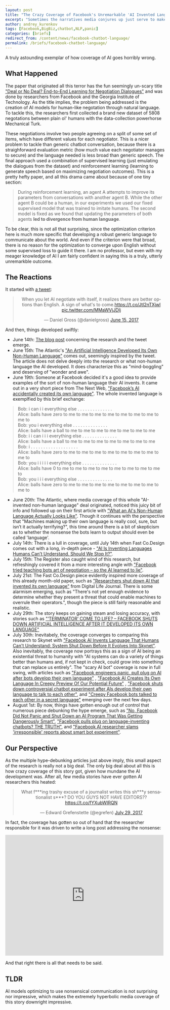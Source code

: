 ```yaml
---
layout: post
title: "The Crazy Coverage of Facebook's Unremarkable 'AI Invented Language'"
excerpt: "Sometimes the narratives media conjures up just serve to make real life seem boring"
author: andrey_kurenkov
tags: [Facebook,BigBiz,chatbot,NLP,panic]
categories: [briefs]
redirect_from: /content/news/facebook-chatbot-language/
permalink: /briefs/facebook-chatbot-language/
---
```

A truly astounding exemplar of how coverage of AI goes horribly wrong.

## What Happened
The paper that originated all this terror has the fun seemingly un-scary title ["Deal or No Deal? End-to-End Learning for Negotiation Dialogues"](https://arxiv.org/abs/1706.05125) and was done by researchers from Facebook and the Georgia Institute of Technology. As the title implies, the problem being addressed is the creation of AI models for human-like negotation through natural language. To tackle this, the researchers first collected a brand new dataset of 5808 negotations between plain ol' humans with the data-collection powerhorse Mechanical Turk. 

These negotiations involve two people agreeing on a split of some set of items, which have different values for each negotiator. This is a nicer problem to tackle than generic chatbot conversation, because there is a straighforward evaluation metric (how much value each negotiator manages to secure) and the language needed is less broad than generic speech. The final approach used a combination of supervised learning (just emulating the dialogues from the dataset) and reinforcement learning (learning to generate speech based on maximizing negotiation outcomes). This is a pretty hefty paper, and all this drama came about because of one tiny section:

> During reinforcement learning, an agent A attempts to improve its parameters from conversations with another agent B. While the other agent B could be a human, in our experiments we used our fixed supervised model that was trained to imitate humans. The second model is fixed as we found that updating the parameters of both agents **led to divergence from human language**.

To be clear, this is not all that surprising, since the optimization criterion here is much more specific that developing a robust generic language to communicate about the world. And even if the criterion were that broad, there is no reason for the optimization to converge upon English without some supervised loss to guide it there. I am no professor, but even with my meager knowledge of AI I am fairly confident in saying this is a truly, utterly unremarkble outcome.  

## The Reactions
It started with [a tweet](https://twitter.com/danielgross/status/875193634148073478):

<blockquote class="twitter-tweet" data-lang="en" align="center"><p lang="en" dir="ltr">When you let AI negotiate with itself, it realizes there are better options than English. A sign of what&#39;s to come.<a href="https://t.co/Jtl2nTXjwl">https://t.co/Jtl2nTXjwl</a> <a href="https://t.co/MMaWVjJDlj">pic.twitter.com/MMaWVjJDlj</a></p>&mdash; Daniel Gross (@danielgross) <a href="https://twitter.com/danielgross/status/875193634148073478">June 15, 2017</a></blockquote>
<script async src="//platform.twitter.com/widgets.js" charset="utf-8"></script>

And then, things developed swiftly:
* June 14th: [The blog post](https://code.facebook.com/posts/1686672014972296/deal-or-no-deal-training-ai-bots-to-negotiate) concerning the research and the tweet emerge.
* June 15th: The Atlantic's ["An Artificial Intelligence Developed Its Own Non-Human Language"](https://www.theatlantic.com/technology/archive/2017/06/artificial-intelligence-develops-its-own-non-human-language/530436/) comes out, seemingly inspired by the tweet. The article does not delve deeply into the research or what non-human language the AI developed. It does characterize this as "mind-boggling" and deserving of "wonder and awe".
* June 19th: Someone at Facebook decided it's a good idea to provide examples of the sort of non-human language their AI invents. It came out in a very short piece from The Next Web, 
["Facebook’s AI accidentally created its own language"](https://thenextweb.com/artificial-intelligence/2017/06/19/facebooks-ai-accidentally-created-its-own-language/#.tnw_hJk6Xc8i). The whole invented language is exemplfied by this brief exchange:
> Bob: i can i i everything else . . . . . . . . . . . . . .  
Alice: balls have zero to me to me to me to me to me to me to me to me to  
Bob: you i everything else . . . . . . . . . . . . . .  
Alice: balls have a ball to me to me to me to me to me to me to me  
Bob: i i can i i i everything else . . . . . . . . . . . . . .  
Alice: balls have a ball to me to me to me to me to me to me to me  
Bob: i . . . . . . . . . . . . . . . . . . .  
Alice: balls have zero to me to me to me to me to me to me to me to me to  
Bob: you i i i i i everything else . . . . . . . . . . . . . .  
Alice: balls have 0 to me to me to me to me to me to me to me to me to  
Bob: you i i i everything else . . . . . . . . . . . . . .  
Alice: balls have zero to me to me to me to me to me to me to me to me to
* June 20th: The Atlantic, where media coverage of this whole "AI-invented non-human language" deal originated, noticed this juicy bit of info and followed up on their first article with ["What an AI's Non-Human Language Actually Looks Like"](https://www.theatlantic.com/technology/archive/2017/06/what-an-ais-non-human-language-actually-looks-like/530934/). Though it continues with the perspective that "Machines making up their own language is really cool, sure, but isn’t it actually terrifying?", this time around there is a bit of skepticism as to whether the nonsense the bots learn to output should even be called 'language'.
* July 14th: There is a lull in coverage, until July 14th when Fast Co.Design comes out with a long, in-depth piece - ["AI Is Inventing Languages Humans Can’t Understand. Should We Stop It?"](https://www.fastcodesign.com/90132632/ai-is-inventing-its-own-perfect-languages-should-we-let-it). 
* July 15th: The Register also caught wind of this research, but refreshingly covered it from a more interesting angle with ["Facebook tried teaching bots art of negotiation – so the AI learned to lie"](https://www.theregister.co.uk/2017/06/15/facebook_to_teach_chatbots_negotiation/?mt=1505978863070).
* July 21st: The Fast Co.Design piece evidently inspired more coverage of this already month-old paper, such as ["Researchers shut down AI that invented its own language"](http://www.digitaljournal.com/tech-and-science/technology/a-step-closer-to-skynet-ai-invents-a-language-humans-can-t-read/article/498142) from Digital Life Journal. There is some alarmism emerging, such as "There's not yet enough evidence to determine whether they present a threat that could enable machines to overrule their operators.", though the piece is still fairly reasonable and realistic.
* July 29th: The story keeps on gaining steam and losing accuracy, with stories such as ["‘TERMINATOR’ COME TO LIFE? – FACEBOOK SHUTS DOWN ARTIFICIAL INTELLIGENCE AFTER IT DEVELOPED ITS OWN LANGUAGE"](https://www.inquisitr.com/4398004/terminator-come-to-life-facebook-has-to-shut-down-artificial-intelligence-after-it-developed-its-own-language/) 
* July 30th: Inevitabely, the coverage converges to comparing this research to Skynet with ["Facebook AI Invents Language That Humans Can't Understand: System Shut Down Before It Evolves Into Skynet"](http://www.techtimes.com/articles/212124/20170730/facebook-ai-invents-language-that-humans-cant-understand-system-shut-down-before-it-evolves-into-skynet.html). Also inevitably, the coverage now portrays this as a sign of AI being an existential threat to humanity with "AI systems can do a variety of things better than humans and, if not kept in check, could grow into something that can replace us entirely". The "scary AI bot" coverage is now in full swing, with articles such as ["Facebook engineers panic, pull plug on AI after bots develop their own language"](http://bgr.com/2017/07/31/facebook-ai-shutdown-language/) , ["Facebook AI Creates Its Own Language In Creepy Preview Of Our Potential Future"](https://www.forbes.com/sites/tonybradley/2017/07/31/facebook-ai-creates-its-own-language-in-creepy-preview-of-our-potential-future/#5f891142292c) , ["Facebook shuts down controversial chatbot experiment after AIs develop their own language to talk to each other"](http://www.dailymail.co.uk/sciencetech/article-4747914/Facebook-shuts-chatbots-make-language.html), and ["Creepy Facebook bots talked to each other in a secret language"](http://nypost.com/2017/08/01/creepy-facebook-bots-talked-to-each-other-in-a-secret-language/) emerging over the next few days. 
* August 1st: By now, things have gotten enough out of control that numerous piece debunking the hype emerge, such as ["No, Facebook Did Not Panic and Shut Down an AI Program That Was Getting Dangerously Smart"](https://gizmodo.com/no-facebook-did-not-panic-and-shut-down-an-ai-program-1797414922), ["Facebook pulls plug on language-inventing chatbots? THE TRUTH"](https://www.theregister.co.uk/2017/08/01/facebook_chatbots_did_not_invent_new_language/), and ["Facebook AI researcher slams 'irresponsible' reports about smart bot experiment"](https://www.cnbc.com/2017/08/01/facebook-ai-experiment-did-not-end-because-bots-invented-own-language.html).

## Our Perspective
As the multiple hype-debunking articles just above imply, this small aspect of the research is really not a big deal. The only big deal about all this is how crazy coverage of this story got, given how mundane the AI development was. After all, few media stories have ever gotten AI researchers this heated:
<blockquote class="twitter-tweet" data-lang="en" align="center"><p lang="en" dir="ltr">What f***ing trashy excuse of a journalist writes this sh***y sensationalist s***? DO YOU GUYS NOT HAVE EDITORS??<a href="https://t.co/fYXubWIRQN">https://t.co/fYXubWIRQN</a></p>&mdash; Edward Grefenstette (@egrefen) <a href="https://twitter.com/egrefen/status/891362804074033152">July 29, 2017</a></blockquote>
<script async src="//platform.twitter.com/widgets.js" charset="utf-8"></script>

In fact, the coverage has gotten so out of hand that the researcher responsible for it was driven to write a long post addressing the nonsense:
<iframe src="https://www.facebook.com/plugins/post.php?href=https%3A%2F%2Fwww.facebook.com%2Fdhruv.batra.dbatra%2Fposts%2F1943791229195215&width=500" align="center" width="500" height="380" style="border:none;overflow:hidden" scrolling="no" frameborder="0" allowTransparency="true"></iframe>

And that right there is all that needs to be said.

## TLDR
AI models optimizing to use nonsensical communication is not surprising nor impressive, which makes the extremely hyperbolic media coverage of this story downright impressive.
